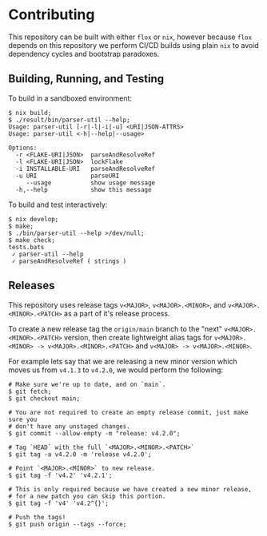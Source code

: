 # Contributing

This repository can be built with either `flox` or `nix`, however because `flox`
depends on this repository we perform CI/CD builds using plain `nix` to avoid
dependency cycles and bootstrap paradoxes.

## Building, Running, and Testing

To build in a sandboxed environment:
```shell
$ nix build;
$ ./result/bin/parser-util --help;
Usage: parser-util [-r|-l|-i|-u] <URI|JSON-ATTRS>
Usage: parser-util <-h|--help|--usage>

Options:
  -r <FLAKE-URI|JSON>  parseAndResolveRef
  -l <FLAKE-URI|JSON>  lockFlake
  -i INSTALLABLE-URI   parseAndResolveRef
  -u URI               parseURI
     --usage           show usage message
  -h,--help            show this message
```

To build and test interactively:
```shell
$ nix develop;
$ make;
$ ./bin/parser-util --help >/dev/null;
$ make check;
tests.bats
 ✓ parser-util --help
 ✓ parseAndResolveRef ( strings )
```

## Releases

This repository uses release tags `v<MAJOR>`, `v<MAJOR>.<MINOR>`, and
`v<MAJOR>.<MINOR>.<PATCH>` as a part of it's release process.

To create a new release tag the `origin/main` branch to the "next"
`v<MAJOR>.<MINOR>.<PATCH>` version, then create lightweight alias tags
for `v<MAJOR>.<MINOR> -> v<MAJOR>.<MINOR>.<PATCH>`
and `v<MAJOR> -> v<MAJOR>.<MINOR>`.

For example lets say that we are releasing a new minor version which moves us
from `v4.1.3` to `v4.2.0`, we would perform the following:
```shell
# Make sure we're up to date, and on `main`.
$ git fetch;
$ git checkout main;

# You are not required to create an empty release commit, just make sure you
# don't have any unstaged changes.
$ git commit --allow-empty -m "release: v4.2.0";

# Tag `HEAD` with the full `<MAJOR>.<MINOR>.<PATCH>`
$ git tag -a v4.2.0 -m 'release v4.2.0';

# Point `<MAJOR>.<MINOR>` to new release.
$ git tag -f 'v4.2' 'v4.2.1';

# This is only required because we have created a new minor release,
# for a new patch you can skip this portion.
$ git tag -f 'v4' 'v4.2^{}';

# Push the tags!
$ git push origin --tags --force;
```
